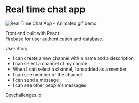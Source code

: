 # Real time chat app

![Real Time Chat App - Animated gif demo](demo/demo.gif)

Front end built with React.\
Firebase for user authentication and database.

User Story

- I can create a new channel with a name and a description
- I can select a channel of my choice
- When I can select a channel, I am added as a member
- I can see member of the channel
- I can send a message
- I can see other people's messages

Devchallenges.io
